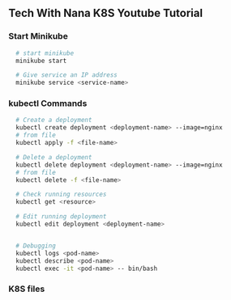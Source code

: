 ## Tech With Nana K8S Youtube Tutorial

### Start Minikube
```bash
  # start minikube
  minikube start

  # Give service an IP address
  minikube service <service-name>
```

### kubectl Commands
```bash
  # Create a deployment
  kubectl create deployment <deployment-name> --image=nginx
  # from file
  kubectl apply -f <file-name>

  # Delete a deployment
  kubectl delete deployment <deployment-name> --image=nginx
  # from file
  kubectl delete -f <file-name>

  # Check running resources
  kubectl get <resource>

  # Edit running deployment
  kubectl edit deployment <deployment-name>


  # Debugging
  kubectl logs <pod-name>
  kubectl describe <pod-name>
  kubectl exec -it <pod-name> -- bin/bash
```

### K8S files
```yaml
```
